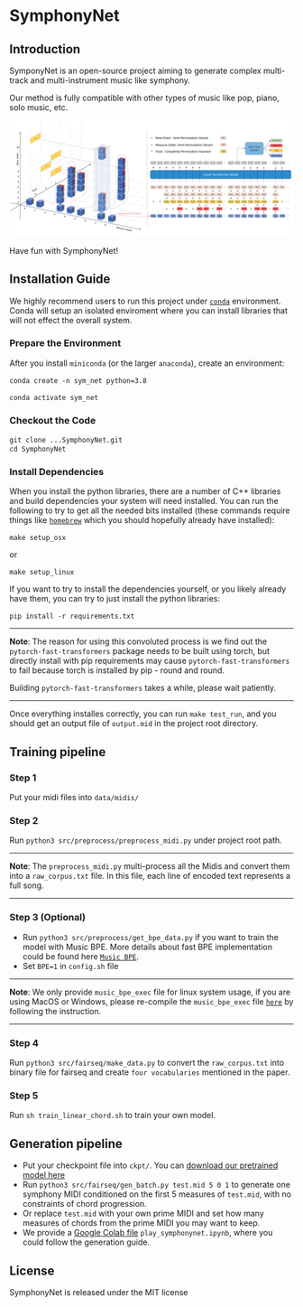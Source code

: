 # SymphonyNet

## Introduction
SymponyNet is an open-source project aiming to generate complex multi-track and multi-instrument music like symphony. 

Our method is fully compatible with other types of music like pop, piano, solo music, etc. 

<p>
<img src="./docs/model_complete.jpg" alt="Schema" width="800px">
</p>

Have fun with SymphonyNet!
    
## Installation Guide

We highly recommend users to run this project under [`conda`](https://docs.conda.io/en/latest/miniconda.html) environment. Conda will setup an isolated enviroment where you can install libraries that will not effect the overall system.

### Prepare the Environment

After you install `miniconda` (or the larger `anaconda`), create an environment:

```
conda create -n sym_net python=3.8
```

```
conda activate sym_net
```

### Checkout the Code

```
git clone ...SymphonyNet.git
cd SymphonyNet
```

### Install Dependencies

When you install the python libraries, there are a number of C++ libraries and build dependencies your system will need installed. You can run the following to try to get all the needed bits installed (these commands require things like [`homebrew`](https://brew.sh/) which you should hopefully already have installed):

```
make setup_osx
```

or

```
make setup_linux
```

If you want to try to install the dependencies yourself, or you likely already have them, you can try to just install the python libraries:

```
pip install -r requirements.txt
```

---

**Note**: The reason for using this convoluted process is we find out the `pytorch-fast-transformers` package needs to be built using torch, but directly install with pip requirements may cause `pytorch-fast-transformers` to fail because torch is installed by pip - round and round.

Building `pytorch-fast-transformers` takes a while, please wait patiently.

---

Once everything installes correctly, you can run `make test_run`, and you should get an output file of `output.mid` in the project root directory.

## Training pipeline

### Step 1

Put your midi files into `data/midis/`

### Step 2

Run `python3 src/preprocess/preprocess_midi.py` under project root path.

---

**Note**: The `preprocess_midi.py` multi-process all the Midis and convert them into a `raw_corpus.txt` file. In this file, each line of encoded text represents a full song.

---

### Step 3 (Optional)

- Run `python3 src/preprocess/get_bpe_data.py` if you want to train the model with Music BPE. More details about fast BPE implementation could be found here [`Music BPE`](src/musicBPE/README.md).
- Set `BPE=1` in `config.sh` file

--- 

**Note**: We only provide `music_bpe_exec` file for linux system usage, if you are using MacOS or Windows, please re-compile the `music_bpe_exec` file [`here`](src/musicBPE/README.md) by following the instruction.

---

### Step 4

Run `python3 src/fairseq/make_data.py` to convert the `raw_corpus.txt` into binary file for fairseq and create `four vocabularies` mentioned in the paper. 

### Step 5

Run `sh train_linear_chord.sh` to train your own model.

## Generation pipeline

- Put your checkpoint file into `ckpt/`. You can [download our pretrained model here](https://drive.google.com/file/d/1xpkj_qN4MdLRkBdCXmfGjuWWjnTN1Og0/view?usp=sharing)
- Run `python3 src/fairseq/gen_batch.py test.mid 5 0 1` to generate one symphony MIDI conditioned on the first 5 measures of `test.mid`, with no constraints of chord progression.
- Or replace `test.mid` with your own prime MIDI and set how many measures of chords from the prime MIDI you may want to keep.
- We provide a [Google Colab file](https://colab.research.google.com/github/symphonynet/SymphonyNet/blob/main/play_symphonynet.ipynb) `play_symphonynet.ipynb`, where you could follow the generation guide.

## License

SymphonyNet is released under the MIT license

